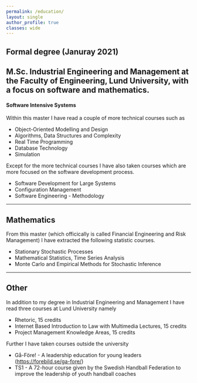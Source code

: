 ```yaml
---
permalink: /education/
layout: single
author_profile: true
classes: wide
--- 
```


## Formal degree (Januray 2021)
## M.Sc. Industrial Engineering and Management at the Faculty of Engineering, Lund University, with a focus on software and mathematics. 
#### Software Intensive Systems 
Within this master I have read a couple of more technical courses such as 
- Object-Oriented Modelling and Design 
- Algorithms, Data Structures and Complexity
- Real Time Programming
- Database Technology
- Simulation 

Except for the more technical courses I have also taken courses which are more focused on the software development process.
- Software Development for Large Systems
- Configuration Management 
- Software Engineering - Methodology

---

## Mathematics
From this master (which officically is called Financial Engineering and Risk Management) I have extracted the following statistic courses. 
- Stationary Stochastic Processes
- Mathematical Statistics, Time Series Analysis
- Monte Carlo and Empirical Methods for Stochastic Inference

---

## Other 
In addition to my degree in Industrial Engineering and Management I have read three courses at Lund University namely
- Rhetoric, 15 credits
- Internet Based Introduction to Law with Multimedia Lectures, 15 credits
- Project Management Knowledge Areas, 15 credits

Further I have taken courses outside the university 
- Gå-Före! - A leadership education for young leaders (https://forebild.se/ga-fore/) 
- TS1 - A 72-hour course given by the Swedish Handball Federation to improve the leadership of youth handball coaches
